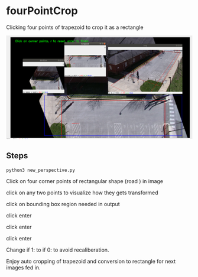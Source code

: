 # fourPointCrop
Clicking four points of trapezoid to crop it as a rectangle

![sample](reg.png)

## Steps

```python3 new_perspective.py```

Click on four corner points of rectangular shape (road ) in image 

click on any two points to visualize how they gets transformed

click on bounding box region needed in output 

click enter

click enter

click enter

Change if 1: to if 0: to avoid recaliberation.

Enjoy auto cropping of trapezoid and conversion to rectangle for next images fed in.
